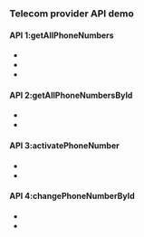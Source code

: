### Telecom provider API demo
#### API 1:getAllPhoneNumbers
-
- 
-
#### API 2:getAllPhoneNumbersById
-
-
#### API 3:activatePhoneNumber
-
-
#### API 4:changePhoneNumberById
-
-
